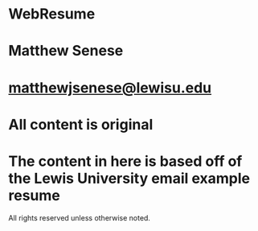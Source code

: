 # WebResume
# Matthew Senese
# matthewjsenese@lewisu.edu

# All content is original
# The content in here is based off of the Lewis University email example resume

All rights reserved unless otherwise noted.
